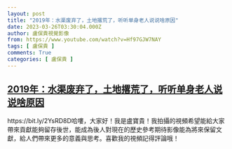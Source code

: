 ```yaml
---
layout: post
title: "2019年：水渠废弃了，土地撂荒了，听听单身老人说说啥原因"
date: 2023-03-26T03:30:04.000Z
author: 盧保貴視覺影像
from: https://www.youtube.com/watch?v=Hf97GJW7NAY
tags: [ 盧保貴 ]
comments: True
categories: [ 盧保貴 ]
---
```

<!--1679801404000-->
[2019年：水渠废弃了，土地撂荒了，听听单身老人说说啥原因](https://www.youtube.com/watch?v=Hf97GJW7NAY)
------

<div>
https://bit.ly/2YsRD8D哈嘍，大家好！我是盧寶貴！我拍攝的視頻希望能給大家帶來貢獻能夠留存後世，能成為後人對現在的歷史參考期待影像能為將來保留文獻，給人們帶來更多的意義與思考。喜歡我的視頻記得評論哦！
</div>
